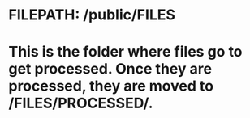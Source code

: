 # FILEPATH: /public/FILES
# This is the folder where files go to get processed. Once they are processed, they are moved to /FILES/PROCESSED/.

